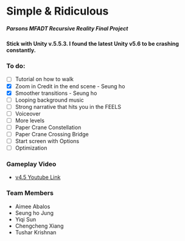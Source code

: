 # Simple & Ridiculous
##### Parsons MFADT Recursive Reality Final Project

#### Stick with Unity v.5.5.3. I found the latest Unity v5.6 to be crashing constantly.

### To do:
- [ ] Tutorial on how to walk
- [x] Zoom in Credit in the end scene - Seung ho
- [x] Smoother transitions - Seung ho
- [ ] Looping background music
- [ ] Strong narrative that hits you in the FEELS
- [ ] Voiceover
- [ ] More levels
 - [ ] Paper Crane Constellation
 - [ ] Paper Crane Crossing Bridge
- [ ] Start screen with Options
- [ ] Optimization

### Gameplay Video
* [v4.5 Youtube Link](https://youtu.be/mzsn_v6QYa4)

### Team Members
* Aimee Abalos
* Seung ho Jung
* Yiqi Sun
* Chengcheng Xiang
* Tushar Krishnan
